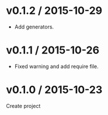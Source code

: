 # v0.1.2 / 2015-10-29

* Add generators.

# v0.1.1 / 2015-10-26

* Fixed warning and add require file.

# v0.1.0 / 2015-10-23

Create project
